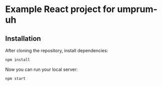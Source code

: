 # Example React project for umprum-uh

## Installation

After cloning the repository, install dependencies:
```sh
npm install
```

Now you can run your local server:
```sh
npm start
```
